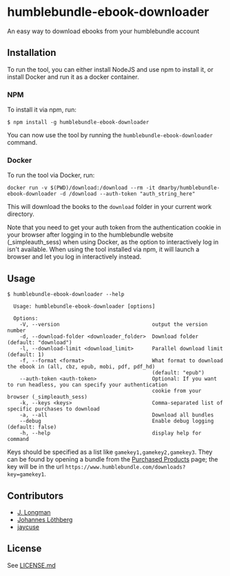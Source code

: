 # humblebundle-ebook-downloader

An easy way to download ebooks from your humblebundle account

## Installation

To run the tool, you can either install NodeJS and use npm to install it, or install Docker and run it as a docker container.

### NPM
To install it via npm, run:

```shell
$ npm install -g humblebundle-ebook-downloader
```

You can now use the tool by running the `humblebundle-ebook-downloader` command.

### Docker
To run the tool via Docker, run:

```shell
docker run -v $(PWD)/download:/download --rm -it dmarby/humblebundle-ebook-downloader -d /download --auth-token "auth_string_here"
```
This will download the books to the `download` folder in your current work directory.

Note that you need to get your auth token from the authentication cookie in your browser after logging in to the humblebundle website (_simpleauth_sess) when using Docker, as the option to interactively log in isn't available.
When using the tool installed via npm, it will launch a browser and let you log in interactively instead.

## Usage

```shell
$ humblebundle-ebook-downloader --help

  Usage: humblebundle-ebook-downloader [options]

  Options:
    -V, --version                              output the version number
    -d, --download-folder <downloader_folder>  Download folder (default: "download")
    -l, --download-limit <download_limit>      Parallel download limit (default: 1)
    -f, --format <format>                      What format to download the ebook in (all, cbz, epub, mobi, pdf, pdf_hd)
                                               (default: "epub")
    --auth-token <auth-token>                  Optional: If you want to run headless, you can specify your authentication
                                               cookie from your browser (_simpleauth_sess)
    -k, --keys <keys>                          Comma-separated list of specific purchases to download
    -a, --all                                  Download all bundles
    --debug                                    Enable debug logging (default: false)
    -h, --help                                 display help for command
```

Keys should be specified as a list like `gamekey1,gamekey2,gamekey3`. They can be found by opening a bundle from the [Purchased Products](https://www.humblebundle.com/home/purchases) page; the key will be in the url `https://www.humblebundle.com/downloads?key=gamekey1`.

## Contributors
- [J. Longman](https://github.com/jlongman)
- [Johannes Löthberg](https://github.com/kyrias)
- [jaycuse](https://github.com/jaycuse)

## License
See [LICENSE.md](LICENSE.md)
